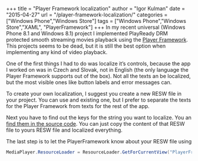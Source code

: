 +++
title = "Player Framework localization"
author = "Igor Kulman"
date = "2015-04-27"
url = "/player-framework-localization/"
categories = ["Windows Phone","Windows Store"]
tags = ["Windows Phone","Windows Store","XAML", "PlayerFramework"]
+++
In my recent universal (Windows Phone 8.1 and Windows 8.1) project I implemented PlayReady DRM protected smooth streaming movies playback using the [Player Framework][1]. This projects seems to be dead, but it is still the best option when implementing any kind of video playback. 

One of the first things I had to do was localize it&#8217;s controls, because the app I worked on was in Czech and Slovak, not in English (the only language the Player Framework supports out of the box). Not all the texts an be localized, but the most visible ones like button labels and error messages can. 

To create your own localization, I suggest you create a new RESW file in your project. You can use and existing one, but I prefer to separate the texts for the Player Framework from texts for the rest of the app. 

<!--more-->

Next you have to find out the keys for the string you want to localize. You an [find them in the source code][2]. You can just copy the content of that RESW file to yours RESW file and localized everything.

The last step is to let the PlayerFramework know about your RESW file using

```csharp
MediaPlayer.ResourceLoader = ResourceLoader.GetForCurrentView("PlayerFramework"); //using PlayerFramework.resw in the project
```

 [1]: https://playerframework.codeplex.com/
 [2]: https://playerframework.codeplex.com/SourceControl/latest#Win8.Xaml.Localize.Win81/en-US/PlayerFramework.resw
